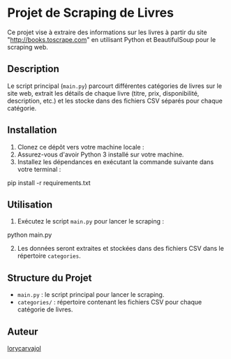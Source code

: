 # Projet de Scraping de Livres

Ce projet vise à extraire des informations sur les livres à partir du site "http://books.toscrape.com" en utilisant Python et BeautifulSoup pour le scraping web.

## Description

Le script principal (`main.py`) parcourt différentes catégories de livres sur le site web, extrait les détails de chaque livre (titre, prix, disponibilité, description, etc.) et les stocke dans des fichiers CSV séparés pour chaque catégorie.

## Installation

1. Clonez ce dépôt vers votre machine locale :
2. Assurez-vous d'avoir Python 3 installé sur votre machine.
3. Installez les dépendances en exécutant la commande suivante dans votre terminal :

pip install -r requirements.txt

## Utilisation

1. Exécutez le script `main.py` pour lancer le scraping :

python main.py

2. Les données seront extraites et stockées dans des fichiers CSV dans le répertoire `categories`.

## Structure du Projet

- `main.py` : le script principal pour lancer le scraping.
- `categories/` : répertoire contenant les fichiers CSV pour chaque catégorie de livres.

## Auteur

[lorycarvajol](https://github.com/votre-utilisateur)
